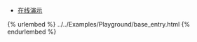 * [在线演示](Playground_3.md)

{% urlembed %}
../../Examples/Playground/base_entry.html
{% endurlembed %}

[ref]: References_3.md